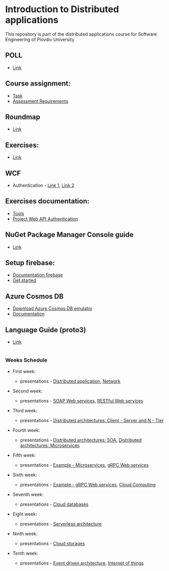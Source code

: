 # Introduction to Distributed applications
This repository is part of the distributed applications course for Software Engineering of Plovdiv University


## POLL
* [Link](https://forms.gle/3mWHRhMj5faPnr6a6)


## Course assignment:
* [Task](https://github.com/pkyurkchiev/distributed-applications-se/blob/master/course-work/README.md)
* [Assessment Requirements](https://github.com/pkyurkchiev/distributed-applications-se/tree/master/documentations/assessment-requirements.md)


## Roundmap
* [Link](https://miro.com/app/board/o9J_lLSa4dg=/?share_link_id=774145796745)


## Exercises:
* [Link](https://github.com/pkyurkchiev/distributed-applications-se/tree/master/exercises)


## WCF
* Authentication - [Link 1](https://docs.microsoft.com/en-us/dotnet/framework/wcf/feature-details/how-to-authenticate-with-a-user-name-and-password?fbclid=IwAR2dwCDPFCpg4yDVMe2aCWaqE_JaDNKKyXGypmjVOYVxImQ_-7tqUrnUaTI), [Link 2](https://docs.microsoft.com/en-us/dotnet/framework/wcf/feature-details/how-to-use-a-custom-user-name-and-password-validator?fbclid=IwAR2fo0ByIoWfjYwteldH1xenNNelPC1G_FMMDDWf47IWy4IpyU10COuDCZo)


## Exercises documentation:
* [Tools](https://github.com/pkyurkchiev/distributed-applications-se/tree/master/documentations/tools.md)
* [Project Web API Authentication](https://github.com/pkyurkchiev/distributed-applications-se/tree/master/documentations/project-authentication.md)


## NuGet Package Manager Console guide
* [Link](https://github.com/pkyurkchiev/distributed-applications-se/tree/master/documentations/nuget-console.md)


## Setup firebase:
* [Documentation firebase](https://github.com/pkyurkchiev/distributed-applications-se/tree/master/documentations/setup-firebase.md)
* [Get started](https://firebase.google.com/docs/functions/get-started)


## Azure Cosmos DB
* [Download Azure Cosmos DB emulator](https://aka.ms/cosmosdb-emulator)
* [Documentation](https://docs.microsoft.com/en-us/azure/cosmos-db/local-emulator)


## Language Guide (proto3)
* [Link](https://developers.google.com/protocol-buffers/docs/proto3#packages)


#
### Weeks Schedule

* First week: 
  * presentations - [Distributed application](https://github.com/pkyurkchiev/distributed-applications-se/tree/master/presentations/Lecture-01.pdf), [Network](https://github.com/pkyurkchiev/distributed-applications-se/tree/master/presentations/Lecture-02.pdf)
  
* Second week:
  * presentations - [SOAP Web services](https://github.com/pkyurkchiev/distributed-applications-se/tree/master/presentations/Lecture-03.pdf), [RESTful Web services](https://github.com/pkyurkchiev/distributed-applications-se/tree/master/presentations/Lecture-04.pdf)
  
* Third week:
  * presentations - [Distributed architectures: Client - Server and N - Tier](https://github.com/pkyurkchiev/distributed-applications-se/tree/master/presentations/Lecture-05.pdf)
  
* Fourth week:
  * presentations - [Distributed architectures: SOA](https://github.com/pkyurkchiev/distributed-applications-se/tree/master/presentations/Lecture-06.pdf), [Distributed architectures: Microservices](https://github.com/pkyurkchiev/distributed-applications-se/tree/master/presentations/Lecture-07.pdf)
  
* Fifth week:
  * presentations - [Example - Microservices](https://github.com/pkyurkchiev/microservices-skeleton-net-core), [gRPC Web services](https://github.com/pkyurkchiev/distributed-applications-se/tree/master/presentations/Lecture-08.pdf)
  
* Sixth week:
  * presentations - [Example - gRPC Web services](https://github.com/pkyurkchiev/distributed-applications-se/tree/master/examples/GrpcGreeter), [Cloud Computing](https://github.com/pkyurkchiev/distributed-applications-se/tree/master/presentations/Lecture-09.pdf)
  
* Seventh week:
  * presentations - [Cloud databases](https://github.com/pkyurkchiev/distributed-applications-se/tree/master/presentations/Lecture-10.pdf)
  
* Eight week:
  * presentations - [Serverless architecture](https://github.com/pkyurkchiev/distributed-applications-se/tree/master/presentations/Lecture-11.pdf)
  
* Ninth week:
  * presentations - [Cloud storages](https://github.com/pkyurkchiev/distributed-applications-se/tree/master/presentations/Lecture-12.pdf)
  
* Tenth week:
  * presentations - [Event driven architecture](https://github.com/pkyurkchiev/distributed-applications-se/tree/master/presentations/Lecture-13.pdf), [Internet of things](https://github.com/pkyurkchiev/distributed-applications-se/tree/master/presentations/Lecture-14.pdf)
